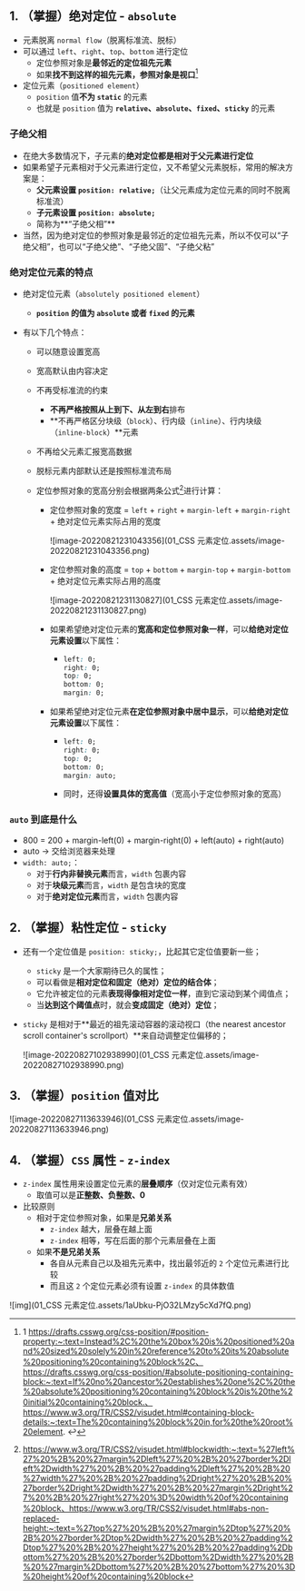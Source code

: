 ## 1. （掌握）绝对定位 - `absolute`

- 元素脱离 `normal flow`（脱离标准流、脱标）
- 可以通过 `left`、`right`、`top`、`bottom` 进行定位
  - 定位参照对象是**最邻近的定位祖先元素**
  - 如果**找不到这样的祖先元素，参照对象是视口**[^1]
- 定位元素（`positioned element`）
  - `position` 值**不为 `static`** 的元素
  - 也就是 `position` 值为 **`relative`、`absolute`、`fixed`、`sticky`** 的元素

### 子绝父相

- 在绝大多数情况下，子元素的**绝对定位都是相对于父元素进行定位**
- 如果希望子元素相对于父元素进行定位，又不希望父元素脱标，常用的解决方案是：
  - **父元素设置 `position: relative;`**（让父元素成为定位元素的同时不脱离标准流）
  - **子元素设置 `position: absolute;`**
  - 简称为**“子绝父相”**
- 当然，因为绝对定位的参照对象是最邻近的定位祖先元素，所以不仅可以“子绝父相”，也可以“子绝父绝”、“子绝父固”、“子绝父粘”

### 绝对定位元素的特点

- 绝对定位元素（`absolutely positioned element`）

  - **`position` 的值为 `absolute` 或者 `fixed` 的元素**

- 有以下几个特点：

  - 可以随意设置宽高

  - 宽高默认由内容决定

  - 不再受标准流的约束

    - **不再严格按照从上到下、从左到右**排布
    - **不再严格区分块级（`block`）、行内级（`inline`）、行内块级（`inline-block`）**元素

  - 不再给父元素汇报宽高数据

  - 脱标元素内部默认还是按照标准流布局

  - 定位参照对象的宽高分别会根据两条公式[^2]进行计算：

    - 定位参照对象的宽度 = `left` + `right` + `margin-left` + `margin-right` + 绝对定位元素实际占用的宽度

      ![image-20220821231043356](01_CSS 元素定位.assets/image-20220821231043356.png)

    - 定位参照对象的高度 = `top` + `bottom` + `margin-top` + `margin-bottom` + 绝对定位元素实际占用的高度

      ![image-20220821231130827](01_CSS 元素定位.assets/image-20220821231130827.png)

    - 如果希望绝对定位元素的**宽高和定位参照对象一样**，可以**给绝对定位元素设置**以下属性：

      - ```css
        left: 0;
        right: 0;
        top: 0;
        bottom: 0;
        margin: 0;
        ```

    - 如果希望绝对定位元素**在定位参照对象中居中显示**，可以**给绝对定位元素设置**以下属性：

      - ```css
        left: 0;
        right: 0;
        top: 0;
        bottom: 0;
        margin: auto;
        ```

      - 同时，还得**设置具体的宽高值**（宽高小于定位参照对象的宽高）

### `auto` 到底是什么

- 800 = 200 + margin-left(0) + margin-right(0) + left(auto) + right(auto)
- auto -> 交给浏览器来处理
- `width: auto;`：
  - 对于**行内非替换元素**而言，`width` 包裹内容
  - 对于**块级元素**而言，`width` 是包含块的宽度
  - 对于**绝对定位元素**而言，`width` 包裹内容

## 2. （掌握）粘性定位 - `sticky`

- 还有一个定位值是 `position: sticky;`，比起其它定位值要新一些；

  - `sticky` 是一个大家期待已久的属性；
  - 可以看做是**相对定位和固定（绝对）定位的结合体**；
  - 它允许被定位的元素**表现得像相对定位一样**，直到它滚动到某个阈值点；
  - 当**达到这个阈值点**时，就会**变成固定（绝对）定位**；

- `sticky` 是相对于**最近的祖先滚动容器的滚动视口（the nearest ancestor scroll container's scrollport）**来自动调整定位偏移的；

  ![image-20220827102938990](01_CSS 元素定位.assets/image-20220827102938990.png)

## 3. （掌握）`position` 值对比

![image-20220827113633946](01_CSS 元素定位.assets/image-20220827113633946.png)

## 4. （掌握）`CSS` 属性 - `z-index`

- `z-index` 属性用来设置定位元素的**层叠顺序**（仅对定位元素有效）
  - 取值可以是**正整数、负整数、0**
- 比较原则
  - 相对于定位参照对象，如果是**兄弟关系**
    - `z-index` 越大，层叠在越上面
    - `z-index` 相等，写在后面的那个元素层叠在上面
  - 如果**不是兄弟关系**
    - 各自从元素自己以及祖先元素中，找出最邻近的 `2` 个定位元素进行比较
    - 而且这 `2` 个定位元素必须有设置 `z-index` 的具体数值

![img](01_CSS 元素定位.assets/1aUbku-PjO32LMzy5cXd7fQ.png)



[^1]: 1 https://drafts.csswg.org/css-position/#position-property:~:text=Instead%2C%20the%20box%20is%20positioned%20and%20sized%20solely%20in%20reference%20to%20its%20absolute%20positioning%20containing%20block%2C、https://drafts.csswg.org/css-position/#absolute-positioning-containing-block:~:text=If%20no%20ancestor%20establishes%20one%2C%20the%20absolute%20positioning%20containing%20block%20is%20the%20initial%20containing%20block.、https://www.w3.org/TR/CSS2/visudet.html#containing-block-details:~:text=The%20containing%20block%20in,for%20the%20root%20element. ↩
[^2]: https://www.w3.org/TR/CSS2/visudet.html#blockwidth:~:text=%27left%27%20%2B%20%27margin%2Dleft%27%20%2B%20%27border%2Dleft%2Dwidth%27%20%2B%20%27padding%2Dleft%27%20%2B%20%27width%27%20%2B%20%27padding%2Dright%27%20%2B%20%27border%2Dright%2Dwidth%27%20%2B%20%27margin%2Dright%27%20%2B%20%27right%27%20%3D%20width%20of%20containing%20block、https://www.w3.org/TR/CSS2/visudet.html#abs-non-replaced-height:~:text=%27top%27%20%2B%20%27margin%2Dtop%27%20%2B%20%27border%2Dtop%2Dwidth%27%20%2B%20%27padding%2Dtop%27%20%2B%20%27height%27%20%2B%20%27padding%2Dbottom%27%20%2B%20%27border%2Dbottom%2Dwidth%27%20%2B%20%27margin%2Dbottom%27%20%2B%20%27bottom%27%20%3D%20height%20of%20containing%20block
